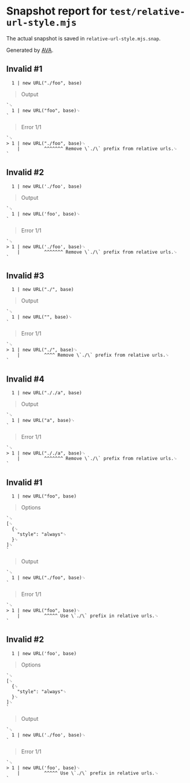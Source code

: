# Snapshot report for `test/relative-url-style.mjs`

The actual snapshot is saved in `relative-url-style.mjs.snap`.

Generated by [AVA](https://avajs.dev).

## Invalid #1
      1 | new URL("./foo", base)

> Output

    `␊
      1 | new URL("foo", base)␊
    `

> Error 1/1

    `␊
    > 1 | new URL("./foo", base)␊
        |         ^^^^^^^ Remove \`./\` prefix from relative urls.␊
    `

## Invalid #2
      1 | new URL('./foo', base)

> Output

    `␊
      1 | new URL('foo', base)␊
    `

> Error 1/1

    `␊
    > 1 | new URL('./foo', base)␊
        |         ^^^^^^^ Remove \`./\` prefix from relative urls.␊
    `

## Invalid #3
      1 | new URL("./", base)

> Output

    `␊
      1 | new URL("", base)␊
    `

> Error 1/1

    `␊
    > 1 | new URL("./", base)␊
        |         ^^^^ Remove \`./\` prefix from relative urls.␊
    `

## Invalid #4
      1 | new URL("././a", base)

> Output

    `␊
      1 | new URL("a", base)␊
    `

> Error 1/1

    `␊
    > 1 | new URL("././a", base)␊
        |         ^^^^^^^ Remove \`./\` prefix from relative urls.␊
    `

## Invalid #1
      1 | new URL("foo", base)

> Options

    `␊
    [␊
      {␊
        "style": "always"␊
      }␊
    ]␊
    `

> Output

    `␊
      1 | new URL("./foo", base)␊
    `

> Error 1/1

    `␊
    > 1 | new URL("foo", base)␊
        |         ^^^^^ Use \`./\` prefix in relative urls.␊
    `

## Invalid #2
      1 | new URL('foo', base)

> Options

    `␊
    [␊
      {␊
        "style": "always"␊
      }␊
    ]␊
    `

> Output

    `␊
      1 | new URL('./foo', base)␊
    `

> Error 1/1

    `␊
    > 1 | new URL('foo', base)␊
        |         ^^^^^ Use \`./\` prefix in relative urls.␊
    `
